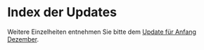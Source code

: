# Index der Updates

Weitere Einzelheiten entnehmen Sie bitte dem [Update für Anfang Dezember](_dec_updated.md).